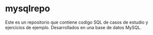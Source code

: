 # mysqlrepo
Este es un repositorio que contiene codigo SQL de casos de estudio y ejercicios de ejemplo. 
Desarrollados en una base de datos MySQL.
